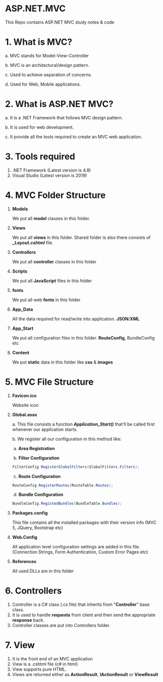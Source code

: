 # ASP.NET.MVC
 This Repo contains ASP.NET MVC study notes & code



# 1. What is MVC?

a. MVC stands for Model-View-Controller

b. MVC is an architectural/design pattern.

c. Used to achieve separation of concerns.

d. Used for Web, Mobile applications.



# 2. What is ASP.NET MVC?

a. It is a .NET Framework that follows MVC design pattern.

b. It is used for web development.

c. It provide all the tools required to create an MVC web application.



# 3. Tools required 	

1. .NET Framework (Latest version is 4.8)
2. Visual Studio (Latest version is 2019)



# 4. MVC Folder Structure

1. **Models**

   We put all **model** classes in this folder.

2. **Views**

   We put all **views** in this folder. Shared folder is also there consists of ***_Layout.cshtml*** file.

3. **Controllers**

   We put all **controller** classes in this folder

4. **Scripts**

   We put all **JavaScript** files in this folder

5. **fonts**

   We put all web **fonts** in this folder

6. **App_Data**

   All the data required for read/write into application. **JSON**/**XML**

7. **App_Start**

   We put all configuration files in this folder. **RouteConfig**, BundleConfig etc

8. **Content**

   We put **static** data in this folder like **css** & **images**



# 5. MVC File Structure

1. **Favicon.ico**

   Website icon

   

2. **Global.asax**

   a. This file consists a function ***Application_Start()*** that'll be called first whenever our application starts.

   b. We register all our configuration in this method like:

   ​	a. **Area Registration**

   ​	b. **Filter Configuration** 

   ```c#
   FilterConfig.RegisterGlobalFilters(GlobalFilters.Filters);	
   ```

   ​	c. **Route Configuration**

   ```c#
   RouteConfig.RegisterRoutes(RouteTable.Routes);
   ```

   ​	d. **Bundle Configuration**

   ```c#
   BundleConfig.RegistedBundles(BundleTable.Bundles);
   ```

   

3. **Packages.config**

   This file contains all the installed packages with their version info (MVC 5, JQuery, Bootstrap etc)

   

4. **Web.Config**

   All application level configuration settings are added in this file. (Connection Strings, Form Authentication, Custom Error Pages etc)



5. **References**

   All used DLLs are in this folder



# 6. Controllers



1. Controller is a C# class (.cs file) that inherits from "**Controller**" base class.
2. It is used to handle **requests** from client and then send the appropriate **response** back.
3. Controller classes are put into Controllers folder.



# 7. View

1. It is the front end of an MVC application
2. View is a .cshtml file (c# in html)
3. View supports pure HTML.
4. Views are returned either as **ActionResult**, **IActionResult** or **ViewResult**